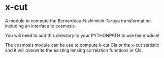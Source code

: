 # x-cut

A module to compute the Bernardeau-Nishimichi-Taruya transformation including an interface to cosmosis.
  
You will need to add this directory to your PYTHONPATH to use the module!

The cosmosis module can be use to compute k-cut Cls or the x-cut statistic and it will overwrite the existing lensing correlation functions or Cls.
